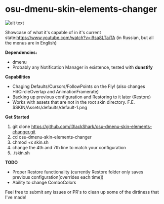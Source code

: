# osu-dmenu-skin-elements-changer
![alt text](https://cdn.discordapp.com/attachments/562954897163812865/662491750459506717/unknown.png "Logo Title Text 1")

Showcase of what it's capable of in it's current state:https://www.youtube.com/watch?v=i9sa8LTaiTA (in Russian, but all the menus are in English)

**Dependencies:**
- dmenu
- Probably any Notification Manager in existence, tested with **dunstify**

**Capabilities**
- Chaging Defaults/Cursors/FollowPoints on the Fly! (also changes HitCircleOverlap and AnimationFramerate)
- Backing up previous configuration and Restoring to it later (Restore)
- Works with assets that are not in the root skin directory. F.E. $SKIN/Assets/defaults/default-1.png

**Get Started** 
1. git clone https://github.com/l3lackShark/osu-dmenu-skin-elements-changer.git
2. cd osu-dmenu-skin-elements-changer
3. chmod +x skin.sh
4. change the 4th and 7th line to match your configuration
4. ./skin.sh

**TODO**
- Proper Restore functionality (currently Restore folder only saves previous configuration[overrides each time])
- Ability to change ComboColors


Feel free to submit any issues or PR's to clean up some of the dirtiness that I've made!
